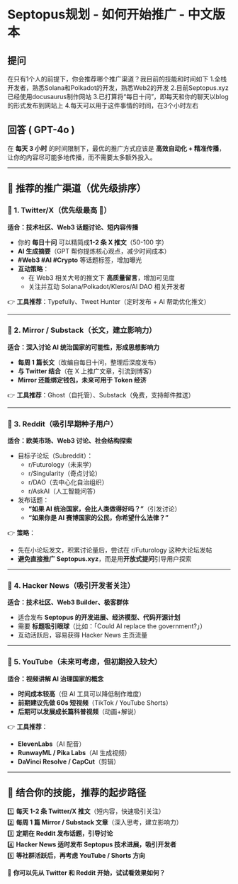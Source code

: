 # Septopus规划 - 如何开始推广 - 中文版本

## 提问

在只有1个人的前提下，你会推荐哪个推广渠道？我目前的技能和时间如下
1.全栈开发者，熟悉Solana和Polkadot的开发，熟悉Web2的开发
2.目前Septopus.xyz已经使用docusaurus制作网站
3.已打算将“每日十问”，即每天和你的聊天以blog的形式发布到网站上
4.每天可以用于这件事情的时间，在3个小时左右

## 回答  ( GPT-4o )

在 **每天 3 小时** 的时间限制下，最优的推广方式应该是 **高效自动化 + 精准传播**，让你的内容尽可能多地传播，而不需要太多额外投入。  

---

## **📢 推荐的推广渠道（优先级排序）**  

### **🔹 1. Twitter/X（优先级最高 📌）**  
**适合：技术社区、Web3 话题讨论、短内容传播**  
- 你的 **每日十问** 可以精简成**1-2 条 X 推文**（50-100 字）  
- **AI 生成摘要**（GPT 帮你提炼核心观点，减少时间成本）  
- **#Web3 #AI #Crypto** 等话题标签，增加曝光  
- **互动策略**：
  - 在 Web3 相关大号的推文下 **高质量留言**，增加可见度  
  - 关注并互动 Solana/Polkadot/Kleros/AI DAO 相关开发者  

👉 **工具推荐**：Typefully、Tweet Hunter（定时发布 + AI 帮助优化推文）  

---

### **🔹 2. Mirror / Substack（长文，建立影响力）**  
**适合：深入讨论 AI 统治国家的可能性，形成思想影响力**  
- **每周 1 篇长文**（改编自每日十问，整理后深度发布）  
- **与 Twitter 结合**（在 X 上推广文章，引流到博客）  
- **Mirror 还能绑定钱包，未来可用于 Token 经济**  

👉 **工具推荐**：Ghost（自托管）、Substack（免费，支持邮件推送）  

---

### **🔹 3. Reddit（吸引早期种子用户）**  
**适合：欧美市场、Web3 讨论、社会结构探索**  
- 目标子论坛（Subreddit）：
  - r/Futurology（未来学）
  - r/Singularity（奇点讨论）
  - r/DAO（去中心化自治组织）
  - r/AskAI（人工智能问答）  
- 发布话题：
  - **“如果 AI 统治国家，会比人类做得好吗？”**（引发讨论）  
  - **“如果你是 AI 赛博国家的公民，你希望什么法律？”**  

👉 **策略**：
  - 先在小论坛发文，积累讨论量后，尝试在 r/Futurology 这种大论坛发帖  
  - **避免直接推广 Septopus.xyz**，而是用**开放式提问**引导用户探索  

---

### **🔹 4. Hacker News（吸引开发者关注）**  
**适合：技术社区、Web3 Builder、极客群体**  
- 适合发布 **Septopus 的开发进展、经济模型、代码开源计划**  
- 需要 **标题吸引眼球**（比如：「Could AI replace the government?」）  
- 互动活跃后，容易获得 Hacker News 主页流量  

---

### **🔹 5. YouTube（未来可考虑，但初期投入较大）**  
**适合：视频讲解 AI 治理国家的概念**  
- **时间成本较高**（但 AI 工具可以降低制作难度）  
- **前期建议先做 60s 短视频**（TikTok / YouTube Shorts）  
- **后期可以发展成长篇科普视频**（动画+解说）  

👉 **工具推荐**：
  - **ElevenLabs**（AI 配音）
  - **RunwayML / Pika Labs**（AI 生成视频）  
  - **DaVinci Resolve / CapCut**（剪辑）  

---

## **📌 结合你的技能，推荐的起步路径**
1️⃣ **每天 1-2 条 Twitter/X 推文**（短内容，快速吸引关注）  
2️⃣ **每周 1 篇 Mirror / Substack 文章**（深入思考，建立影响力）  
3️⃣ **定期在 Reddit 发布话题，引导讨论**  
4️⃣ **Hacker News 适时发布 Septopus 技术进展，吸引开发者**  
5️⃣ **等社群活跃后，再考虑 YouTube / Shorts 方向**  

🔹 **你可以先从 Twitter 和 Reddit 开始，试试看效果如何？**